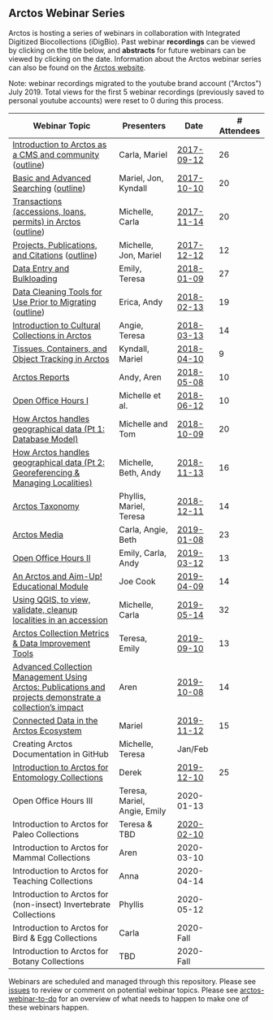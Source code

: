 ## Arctos Webinar Series

Arctos is hosting a series of webinars in collaboration with Integrated Digitized Biocollections (iDigBio). 
Past webinar **recordings** can be viewed by clicking on the title below, and **abstracts** for future webinars can
be viewed by clicking on the date. Information about the Arctos webinar series can also be found on the [Arctos website](https://arctosdb.org/learn/webinars).

Note: webinar recordings migrated to the youtube brand account ("Arctos") July 2019. Total views for the first 5 webinar recordings (previously saved to personal youtube accounts) were reset to 0 during this process.

| Webinar Topic | Presenters | Date | # Attendees |
| --- | --- | --- | --- |
| [Introduction to Arctos as a CMS and community](https://www.youtube.com/watch?v=78V3MG_tBc4) ([outline](https://docs.google.com/document/d/1IYpQk0-6YcjWMcrjwN-iv_IoXIiyFyiFD1aGnngrh-U)) | Carla, Mariel | [2017-09-12](https://www.idigbio.org/content/arctos-webinar-series-episode-1) | 26 |
| [Basic and Advanced Searching](https://www.youtube.com/watch?v=trUpCKlEqQA) ([outline](https://docs.google.com/document/d/1jPo-4RDKZCsrF8oku-8L4kazZDZ11N7Ixk25sy6UjmE)) | Mariel, Jon, Kyndall | [2017-10-10](https://www.idigbio.org/content/arctos-webinar-series-episode-2) | 20 |
| [Transactions (accessions, loans, permits) in Arctos](https://www.youtube.com/watch?v=TGCNDjyvgVM) ([outline](https://docs.google.com/document/d/1VKIQu0th3Bhu9_cPo2jXWtNCIYzBGpW42BDKtLtFglY))| Michelle, Carla | [2017-11-14](https://www.idigbio.org/content/arctos-webinar-series-episode-3) | 20 |
| [Projects, Publications, and Citations](https://www.youtube.com/watch?v=aLCC-SI1-RI&t=10s) ([outline](https://docs.google.com/document/d/1t9EGB0P-JrakM4m5R8zhCF6SjxaCNbBGsQVyFGWKA6A)) | Michelle, Jon, Mariel | [2017-12-12](https://www.idigbio.org/content/arctos-webinar-series-projects-publications-and-citations) | 12 |
| [Data Entry and Bulkloading](https://www.youtube.com/watch?v=o38xN2ch5Cw&t=917s) | Emily, Teresa | [2018-01-09](https://www.idigbio.org/content/arctos-webinar-series-data-entry-and-bulkloading) | 27 |
| [Data Cleaning Tools for Use Prior to Migrating](https://www.youtube.com/watch?v=qvxcQ6RDA-U&list=PLih71md2knDh9vQ1uQ0MPBVly1bQ8JSma&index=3&t=1s) ([outline](https://docs.google.com/document/d/1gvMendWIcNMsrLo53M1tYgSAl3OCH0kx3bARsykgq1w/edit?usp=sharing))| Erica, Andy | [2018-02-13](https://www.idigbio.org/content/arctos-webinar-series-data-cleaning-tools-use-prior-migrating-arctos) | 19 |
| [Introduction to Cultural Collections in Arctos](https://www.youtube.com/watch?v=iVVq0HKbVNU&feature=youtu.be) | Angie, Teresa | [2018-03-13](https://www.idigbio.org/content/arctos-webinar-series-introduction-cultural-collections-arctos)  | 14 |
| [Tissues, Containers, and Object Tracking in Arctos](https://www.youtube.com/playlist?list=PLih71md2knDh9vQ1uQ0MPBVly1bQ8JSma) | Kyndall, Mariel | [2018-04-10](https://www.idigbio.org/content/arctos-webinar-tissues-containers-and-object-tracking-arctos) | 9 |
| [Arctos Reports](https://www.youtube.com/watch?v=XQwXw0e9w-E&list=PLih71md2knDh9vQ1uQ0MPBVly1bQ8JSma) | Andy, Aren | [2018-05-08](https://www.idigbio.org/content/webinar-arctos-reports) | 10 |
| [Open Office Hours I](https://www.youtube.com/playlist?list=PLih71md2knDh9vQ1uQ0MPBVly1bQ8JSma) | Michelle et al. | [2018-06-12](https://www.idigbio.org/content/arctos-open-office-hours) | 10 |
| [How Arctos handles geographical data (Pt 1: Database Model)](https://www.youtube.com/watch?v=4e-NK8rNSTs&feature=youtu.be)| Michelle and Tom | [2018-10-09](https://www.idigbio.org/content/how-arctos-handles-geographical-data-part-1-database-model) | 20 |
| [How Arctos handles geographical data (Pt 2: Georeferencing & Managing Localities)](https://www.youtube.com/watch?v=YuP-hr6yvCU&list=PLih71md2knDh9vQ1uQ0MPBVly1bQ8JSma&index=14&t=1s)| Michelle, Beth, Andy | [2018-11-13](https://www.idigbio.org/content/how-arctos-handles-geographical-data-part-2)| 16 |
| [Arctos Taxonomy](https://www.youtube.com/watch?v=1AMQ8SfrXiU&t=12s&list=PLih71md2knDh9vQ1uQ0MPBVly1bQ8JSma&index=15)| Phyllis, Mariel, Teresa | [2018-12-11](https://www.idigbio.org/content/arctos-taxonomy-webinar)| 14 |
| [Arctos Media](https://www.youtube.com/watch?v=O0cxguPytmI&index=15&list=PLih71md2knDh9vQ1uQ0MPBVly1bQ8JSma) | Carla, Angie, Beth | [2019-01-08](https://www.idigbio.org/content/arctos-media-webinar) | 23 |
| [Open Office Hours II](https://www.youtube.com/watch?v=TkNerELuljg&index=18&list=PLih71md2knDh9vQ1uQ0MPBVly1bQ8JSma&t=1s) | Emily, Carla, Andy | [2019-03-12](https://www.idigbio.org/content/webinar-arctos-open-office-hours-ii-bells-whistles) | 13 |
| [An Arctos and Aim-Up! Educational Module](https://www.youtube.com/watch?v=FV5vtR1elAA&t=380s)|Joe Cook|[2019-04-09](https://www.idigbio.org/content/webinar-arctos-and-aim-educational-module)|14|
|[Using QGIS, to view, validate, cleanup localities in an accession](https://www.youtube.com/watch?v=bbF6giSOecQ)| Michelle, Carla | [2019-05-14](https://www.idigbio.org/content/webinar-using-qgis-view-validate-cleanup-localities-accession) | 32|
|[Arctos Collection Metrics & Data Improvement Tools](https://www.youtube.com/watch?v=6o6xAiaSFs0&list=PLTKS7HneAyX6MArKam_zA3OxE3bzK26QL&index=15&t=0s) | Teresa, Emily | [2019-09-10](https://www.idigbio.org/content/webinar-arctos-collection-metrics-and-data-quality-improvement-tools) | 13 |
|[Advanced Collection Management Using Arctos: Publications and projects demonstrate a collection’s impact](https://www.youtube.com/watch?v=gJmQbCcBV74&list=PLTKS7HneAyX6MArKam_zA3OxE3bzK26QL&index=16&t=0s) | Aren | [2019-10-08](https://www.idigbio.org/content/artcos-webinar-advanced-collection-management-using-arctos-publications-and-projects)| 14 |
|[Connected Data in the Arctos Ecosystem](https://www.youtube.com/watch?v=cQx0nOnWCQo&feature=youtu.be) | Mariel| [2019-11-12](https://www.idigbio.org/content/arctos-ecosystem-using-standardized-predictable-data-form-resolvable-reciprocal-links)| 15 |
|Creating Arctos Documentation in GitHub | Michelle, Teresa | Jan/Feb| |
|[Introduction to Arctos for Entomology Collections](https://www.youtube.com/watch?v=2nZS5zjiTp8&t=16s)| Derek | [2019-12-10](https://www.idigbio.org/content/webinar-introduction-entomology-collections-arctos) | 25 |
|Open Office Hours III | Teresa, Mariel, Angie, Emily | 2020-01-13| | 11 |
|Introduction to Arctos for Paleo Collections | Teresa & TBD| [2020-02-10](https://www.idigbio.org/content/webinar-geology-arctos) | |
|Introduction to Arctos for Mammal Collections | Aren | 2020-03-10 | |
|Introduction to Arctos for Teaching Collections | Anna | 2020-04-14 | |
|Introduction to Arctos for (non-insect) Invertebrate Collections| Phyllis | 2020-05-12 | |
|Introduction to Arctos for Bird & Egg Collections | Carla | 2020-Fall | |
|Introduction to Arctos for Botany Collections | TBD| 2020-Fall | |

Webinars are scheduled and managed through this repository. Please see [issues](/issues) to review or comment on potential webinar topics.
Please see [arctos-webinar-to-do](/arctos-webinar-to-do.md) for an overview of what needs to happen to make one of these webinars happen.
